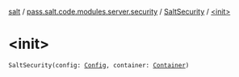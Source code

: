 [salt](../../index.md) / [pass.salt.code.modules.server.security](../index.md) / [SaltSecurity](index.md) / [&lt;init&gt;](./-init-.md)

# &lt;init&gt;

`SaltSecurity(config: `[`Config`](../../pass.salt.code.loader.config/-config/index.md)`, container: `[`Container`](../../pass.salt.code.container/-container/index.md)`)`
